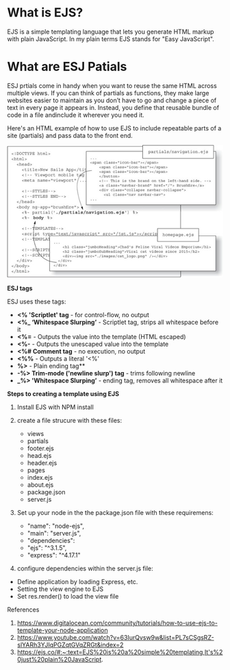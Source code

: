 # What is EJS?

EJS is a simple templating language that lets you generate HTML markup with plain JavaScript. In my plain terms EJS stands for "Easy JavaScript".

# What are ESJ Patials

ESJ prtials come in handy when you want to reuse the same HTML across multiple views. If you can think of partials as functions, they make large websites easier to maintain as you don’t have to go and change a piece of text in every page it appears in. Instead, you define that reusable bundle of code in a file andinclude it wherever you need it.

Here's an HTML example of how to use EJS to include repeatable parts of a site (partials) and pass data to the front end.

![partials](images/partials.jpg)

**ESJ tags**

ESJ uses these tags:

* **<% 'Scriptlet' tag** - for control-flow, no output
* **<%_ ‘Whitespace Slurping’** - Scriptlet tag, strips all whitespace before it
* **<%=** - Outputs the value into the template (HTML escaped)
* **<%-** - Outputs the unescaped value into the template
* **<%# Comment tag** - no execution, no output
* **<%%** - Outputs a literal '<%'
* **%>** - Plain ending tag** 
* **-%> Trim-mode ('newline slurp') tag** - trims following newline
* **_%> 'Whitespace Slurping’** - ending tag, removes all whitespace after it

**Steps to creating a template using EJS**

1. Install EJS with NPM install
1. create a file strucure with these files:
   * views
   * partials
   * footer.ejs
   * head.ejs
   * header.ejs
   * pages
   * index.ejs
   * about.ejs
   * package.json
   * server.js
1. Set up your node in the the package.json file with these requiremens:

    * "name": "node-ejs",
    * "main": "server.js",
    * "dependencies":
    * "ejs": "^3.1.5",
    * "express": "^4.17.1"
      
1. configure dependencies within the server.js file:
  * Define application by loading Express, etc.
  * Setting the view engine to EJS
  * Set res.render() to load the view file



References

1. https://www.digitalocean.com/community/tutorials/how-to-use-ejs-to-template-your-node-application
1. https://www.youtube.com/watch?v=63IurQvsw9w&list=PL7sCSgsRZ-slYARh3YJIqPGZqtGVqZRGt&index=2
1. https://ejs.co/#:~:text=EJS%20is%20a%20simple%20templating,It's%20just%20plain%20JavaScript.